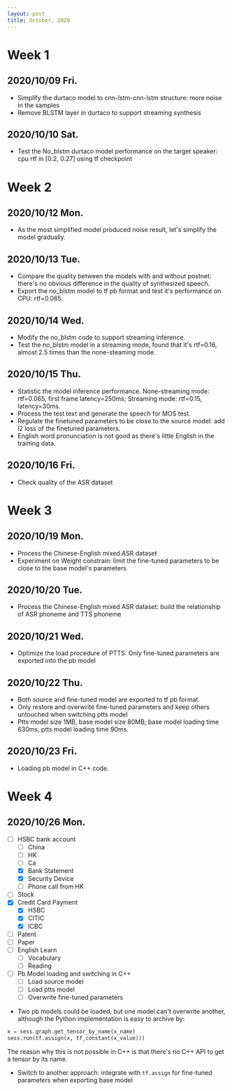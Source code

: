 ```yaml
---
layout: post
title: October, 2020
---
```


# Week 1

## 2020/10/09 Fri.

* Simplify the durtaco model to cnn-lstm-cnn-lstm structure: more noise in the samples
* Remove BLSTM layer in durtaco to support streaming synthesis

## 2020/10/10 Sat.

* Test the No_blstm durtaco model performance on the target speaker: cpu rtf in [0.2, 0.27] using tf checkpoint

# Week 2

## 2020/10/12 Mon.

* As the most simplified model produced noise result, let's simplify the model gradually.

## 2020/10/13 Tue.

* Compare the quality between the models with and without postnet: there's no obvious difference in the quality of synthesized speech.
* Export the no_blstm model to tf pb format and test it's performance on CPU: rtf=0.065.

## 2020/10/14 Wed.

* Modify the no_blstm code to support streaming inference.
* Test the no_blstm model in a streaming mode, found that it's rtf=0.16, almost 2.5 times than the none-steaming mode.

## 2020/10/15 Thu.

* Statistic the model inference performance. None-streaming mode: rtf=0.065, first frame latency=250ms; Streaming mode: rtf=0.15, latency=30ms.
* Process the test text and generate the speech for MOS test.
* Regulate the finetuned parameters to be close to the source model: add l2 loss of the finetuned parameters.
* English word pronunciation is not good as there's little English in the training data.

## 2020/10/16 Fri.

* Check quality of the ASR dataset

# Week 3

## 2020/10/19 Mon.

* Process the Chinese-English mixed ASR dataset
* Experiment on Weight constrain: limit the fine-tuned parameters to be close to the base model's parameters

## 2020/10/20 Tue.

* Process the Chinese-English mixed ASR dataset: build the relationship of ASR phoneme and TTS phoneme

## 2020/10/21 Wed.

* Optimize the load procedure of PTTS: Only fine-tuned parameters are exported into the pb model

## 2020/10/22 Thu.

* Both source and fine-tuned model are exported to tf pb format. 
* Only restore and overwrite fine-tuned parameters and keep others untouched when switching ptts model
* Ptts model size 1MB, base model size 80MB; base model loading time 630ms, ptts model loading time 90ms.

## 2020/10/23 Fri.

* Loading pb model in C++ code.

# Week 4

## 2020/10/26 Mon.

* [ ] HSBC bank account
    - [ ] China
    - [ ] HK
    - [ ] Ca
    - [x] Bank Statement
    - [x] Security Device
    - [ ] Phone call from HK
* [ ] Stock
* [x] Credit Card Payment
    - [x] HSBC
    - [x] CITIC
    - [x] ICBC
* [ ] Patent
* [ ] Paper
* [ ] English Learn
    - [ ] Vocabulary
    - [ ] Reading
* [ ] Pb Model loading and switching in C++
    - [ ] Load source model
    - [ ] Load ptts model
    - [ ] Overwrite fine-tuned parameters

* Two pb models could be loaded, but one model can't overwrite another, although the Python implementation is easy to archive by:

``` python
x = sess.graph.get_tensor_by_name(x_name)
sess.run(tf.assign(x, tf_constant(x_value)))
```

The reason why this is not possible in C++ is that there's no C++ API to get a tensor by its name.

* Switch to another approach: integrate with `tf.assign` for fine-tuned parameters when exporting base model
